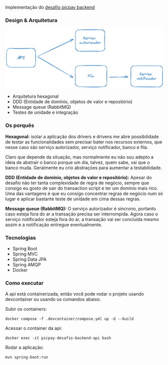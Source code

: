 Implementação do [desafio picpay backend](https://github.com/PicPay/picpay-desafio-backend)

### Design & Arquitetura
![alt text](.readme/flow.png "Flow")

- Arquitetura hexagonal
- DDD (Entidade de domínio, objetos de valor e repositório)
- Message queue (RabbitMQ)
- Testes de unidade e integração

### Os porquês
**Hexagonal:** isolar a aplicação dos drivers e drivens me abre possibilidade de testar as funcionalidades sem precisar bater nos recursos externos, que nesse caso são serviço autorizador, serviço notificador, banco e fila.

Claro que depende da situação, mas normalmente eu não sou adepto a ideia de abstrair o banco porque um dia, talvez, quem sabe, vai que o banco muda. Geralmente eu crio abstrações para aumentar a testabilidade. 

**DDD (Entidade de domínio, objetos de valor e repositório):** Apesar do desafio não ter tanta complexidade de regra de negócio, sempre que consigo eu gosto de sair do transaction script e ter um domínio mais rico. Uma das vantagens é que eu consigo concentrar regras de negócio num só lugar e aplicar bastante teste de unidade em cima dessas regras.

**Message queue (RabbitMQ):** O serviço autorizador é síncrono, portanto caso esteja fora do ar a transação precisa ser interrompida. 
Agora caso o serviço notificador esteja fora do ar, a transação vai ser concluida mesmo assim e a notificação entregue eventualmente.

### Tecnologias
- Spring Boot
- Spring MVC
- Spring Data JPA
- Spring AMQP
- Docker

### Como executar
A api está containerizada, então você pode rodar o projeto usando devcontainer ou usando os comandos abaixo.

Subir os containers:
```
docker compose -f .devcontainer/compose.yml up -d --build
```

Acessar o container da api:
```
docker exec -it picpay-desafio-backend-api bash
```

Rodar a aplicação:
```
mvn spring-boot:run
```